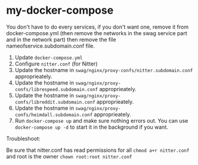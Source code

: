 # my-docker-compose

You don't have to do every services, if you don't want one, remove it from docker-compose.yml (then remove the networks in the swag service part and in the network part) then remove the file nameofservice.subdomain.conf file.

1. Update `docker-compose.yml`
2. Configure `nitter.conf` (for Nitter)
3. Update the hostname in `swag/nginx/proxy-confs/nitter.subdomain.conf` approprieately. 
4. Update the hostname in `swag/nginx/proxy-confs/librespeed.subdomain.conf` approprieately.
5. Update the hostname in `swag/nginx/proxy-confs/libreddit.subdomain.conf` approprieately.
6. Update the hostname in `swag/nginx/proxy-confs/heimdall.subdomain.conf` approprieately.
7. Run `docker-compose up` and make sure nothing errors out. You can use `docker-compose up -d` to start it in the background if you want.

Troubleshoot:

Be sure that nitter.conf has read permissions for all `chmod a+r nitter.conf` and root is the owner `chown root:root nitter.conf`
